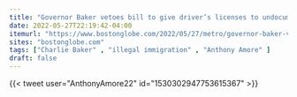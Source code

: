 ```yaml
---
title: "Governor Baker vetoes bill to give driver’s licenses to undocumented residents"
date: 2022-05-27T22:19:42-04:00
itemurl: "https://www.bostonglobe.com/2022/05/27/metro/governor-baker-vetoes-bill-give-drivers-license-undocumented-residents/"
sites: "bostonglobe.com"
tags: ["Charlie Baker" , "illegal immigration" , "Anthony Amore" ]
draft: false
---
```


{{< tweet user="AnthonyAmore22" id="1530302947753615367" >}}